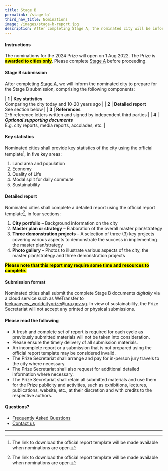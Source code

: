 ```yaml
---
title: Stage B
permalink: /stage-b/
third_nav_title: Nominations
image: /images/stage-b-report.jpg
description: After completing Stage A, the nominated city will be informed to prepare and submit a detailed report using the official report template.
---
```


#### **Instructions**

The nominations for the 2024 Prize will open on 1 Aug 2022. The Prize is **<mark>awarded to cities only</mark>**. Please complete [Stage A](/stage-a) before proceeding.

#### **Stage B submission**

After completing [Stage A](/stage-a), we will inform the nominated city to prepare for the Stage B submission, comprising the following components: 

| **1** | **Key statistics** <br> Comparing the city today and 10-20 years ago |
| **2** | **Detailed report** <br> See section below |
| **3** | **References** <br> 2-5 reference letters written and signed by independent third parties |
| **4** | ***Optional supporting documents*** <br> E.g. city reports, media reports, accolades, etc. |

#### **Key statistics**

Nominated cities shall provide key statistics of the city using the official template[^1], in five key areas:

1. Land area and population
2. Economy
3. Quality of Life
4. Modal split for daily commute
5. Sustainability

#### **Detailed report**

Nominated cities shall complete a detailed report using the official report template[^1], in four sections: 

1. **City portfolio** – Background information on the city
2. **Master plan or strategy** – Elaboration of the overall master plan/strategy
3. **Three demonstration projects** – A selection of three (3) key projects covering various aspects to demonstrate the success in implementing the master plan/strategy
4. **Photo gallery** – Photos to illustrate various aspects of the city, the master plan/strategy and three demonstration projects

**<mark>Please note that this report may require some time and resources to complete.</mark>** 

#### **Submission format**

Nominated cities shall submit the complete Stage B documents _digitally_ via a cloud service such as WeTransfer to [leekuanyew_worldcityprize@ura.gov.sg](mailto:leekuanyew_worldcityprize@ura.gov.sg). In view of sustainability, the Prize Secretariat will not accept any printed or physical submissions. 

#### **Please read the following**

- A fresh and complete set of report is required for each cycle as previously submitted materials will not be taken into consideration. 
- Please ensure the timely delivery of all submission materials. 
- An incomplete report or a submission that is not prepared using the official report template may be considered invalid. 
- The Prize Secretariat shall arrange and pay for in-person jury travels to the city where necessary. 
- The Prize Secretariat shall also request for additional detailed information where necessary. 
- The Prize Secretariat shall retain all submitted materials and use them for the Prize publicity and activities, such as exhibitions, lectures, publications, website, etc., at their discretion and with credits to the respective authors. 

#### **Questions?**

- [Frequently Asked Questions](/faq/) 
- [Contact us](/feedback/)

---

[^1]: The link to download the official report template will be made available when nominations are open. 
